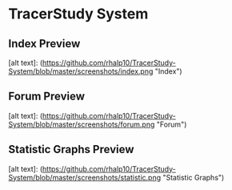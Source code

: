 # TracerStudy System

## Index Preview
[alt text]: (https://github.com/rhalp10/TracerStudy-System/blob/master/screenshots/index.png "Index")

## Forum Preview
[alt text]: (https://github.com/rhalp10/TracerStudy-System/blob/master/screenshots/forum.png "Forum")

## Statistic Graphs Preview
[alt text]: (https://github.com/rhalp10/TracerStudy-System/blob/master/screenshots/statistic.png "Statistic Graphs")